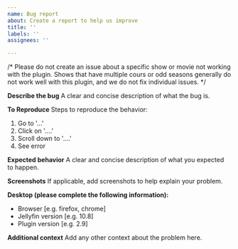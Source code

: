```yaml
---
name: Bug report
about: Create a report to help us improve
title: ''
labels: ''
assignees: ''

---
```


/* Please do not create an issue about a specific show or movie not working with the plugin. Shows that have multiple cours or odd seasons generally do not work well with this plugin, and we do not fix individual issues. */

**Describe the bug**
A clear and concise description of what the bug is.

**To Reproduce**
Steps to reproduce the behavior:
1. Go to '...'
2. Click on '....'
3. Scroll down to '....'
4. See error

**Expected behavior**
A clear and concise description of what you expected to happen.

**Screenshots**
If applicable, add screenshots to help explain your problem.

**Desktop (please complete the following information):**
 - Browser [e.g. firefox, chrome]
 - Jellyfin version [e.g. 10.8]
 - Plugin version [e.g. 2.9]

**Additional context**
Add any other context about the problem here.
